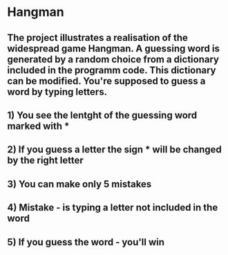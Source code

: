 # Hangman
## The project illustrates a realisation of the widespread game Hangman. A guessing word is generated by a random choice from a dictionary included in the programm code. This dictionary can be modified. You're supposed to guess a word by typing letters. 
## 1) You see the lentght of the guessing word marked with *
## 2) If you guess a letter the sign * will be changed by the right letter
## 3) You can make only 5 mistakes
## 4) Mistake - is typing a letter not included in the word
## 5) If you guess the word - you'll win
